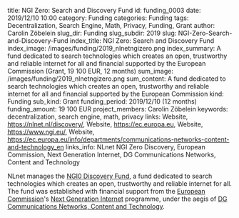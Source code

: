 title:      						NGI Zero: Search and Discovery Fund
id:                 				funding_0003
date:       						2019/12/10 10:00
category:		    				Funding
categories:		    				Funding
tags:       						Decentralization, Search Engine, Math, Privacy, Funding, Grant
author:     						Carolin Zöbelein
slug_dir:           				Funding
slug_subdir:        				2019
slug:       						NGI-Zero-Search-and-Discovery-Fund
index_title:						NGI Zero: Search and Discovery Fund
index_image:        				/images/funding/2019_nlnetngizero.png
index_summary:						A fund dedicated to search technologies which creates an open, trustworthy and reliable internet for all and financial supported by the European Commission (Grant, 19 100 EUR, 12 months)
sum_image:							/images/funding/2019_nlnetngizero.png
sum_content:						A fund dedicated to search technologies which creates an open, trustworthy and reliable internet for all and financial supported by the European Commission
kind:               				Funding
sub_kind:           				Grant
funding_period:     				2019/12/10 (12 months)
funding_amount:						19 100 EUR
project_members:    				Carolin Zöbelein
keywords:           				decentralization, search engine, math, privacy
links:              				Website, https://nlnet.nl/discovery/, Website, https://ec.europa.eu, Website, https://www.ngi.eu/, Website, https://ec.europa.eu/info/departments/communications-networks-content-and-technology_en
links_info:         				NLnet NGI Zero Discovery, European Commission, Next Generation Internet, DG Communications Networks, Content and Technology

NLnet manages the <a href="https://nlnet.nl/discovery" target="_blank">NGI0 Discovery Fund</a>, a fund dedicated to search technologies which creates an open, trustworthy and reliable internet for all. The fund was established with financial support from the <a href="https://ec.europa.eu" target="_blank">European Commission</a>'s <a href="https://ngi.eu" target="_blank">Next Generation Internet</a> programme, under the aegis of <a href="https://ec.europa.eu/info/departments/communications-networks-content-and-technology_en" target="_blank">DG Communications Networks, Content and Technology</a>.
